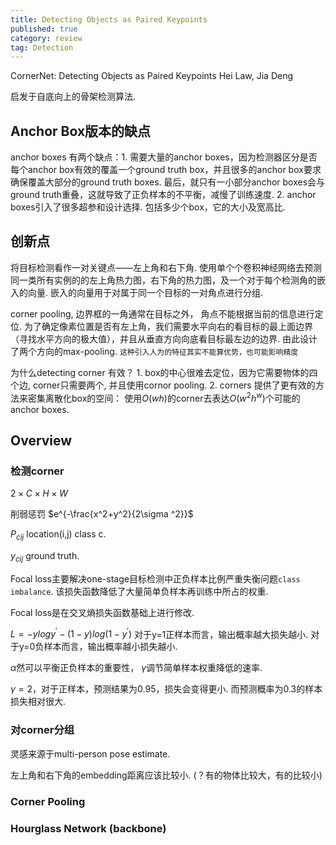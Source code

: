 ```yaml
---
title: Detecting Objects as Paired Keypoints
published: true
category: review
tag: Detection
---
```


CornerNet: Detecting Objects as Paired Keypoints Hei Law, Jia Deng

启发于自底向上的骨架检测算法.

## Anchor Box版本的缺点

anchor boxes 有两个缺点：1. 需要大量的anchor boxes，因为检测器区分是否每个anchor box有效的覆盖一个ground truth box，并且很多的anchor box要求确保覆盖大部分的ground truth boxes. 最后，就只有一小部分anchor boxes会与ground truth重叠，这就导致了正负样本的不平衡，减慢了训练速度. 2. anchor boxes引入了很多超参和设计选择. 包括多少个box，它的大小及宽高比.

## 创新点

将目标检测看作一对关键点——左上角和右下角. 使用单个个卷积神经网络去预测同一类所有实例的的左上角热力图，右下角的热力图，及一个对于每个检测角的嵌入的向量. 嵌入的向量用于对属于同一个目标的一对角点进行分组.

corner pooling, 边界框的一角通常在目标之外， 角点不能根据当前的信息进行定位. 为了确定像素位置是否有左上角，我们需要水平向右的看目标的最上面边界（寻找水平方向的极大值），并且从垂直方向向底看目标最左边的边界.  由此设计了两个方向的max-pooling. `这种引入人为的特征其实不能算优势，也可能影响精度`

为什么detecting corner 有效？ 1. box的中心很难去定位，因为它需要物体的四个边, corner只需要两个, 并且使用cornor pooling. 2. corners 提供了更有效的方法来密集离散化box的空间： 使用$O(wh)$的corner去表达$O(w^2h^w)$个可能的anchor boxes.


## Overview



### 检测corner
$2\times C\times H\times W$

削弱惩罚 $e^{-\frac{x^2+y^2}{2\sigma ^2}}$

$P_{cij}$  location(i,j) class c.

$y_{cij}$ ground truth.

Focal loss主要解决one-stage目标检测中正负样本比例严重失衡问题`class imbalance`. 该损失函数降低了大量简单负样本再训练中所占的权重.

Focal loss是在交叉熵损失函数基础上进行修改.

$L=-ylogy^{'}-(1-y)log(1-y^{'})$
对于y=1正样本而言，输出概率越大损失越小.
对于y=0负样本而言，输出概率越小损失越小.

$\alpha$然可以平衡正负样本的重要性， $\gamma$调节简单样本权重降低的速率.

$\gamma=2$，对于正样本，预测结果为0.95，损失会变得更小. 而预测概率为0.3的样本损失相对很大.


### 对corner分组
灵感来源于multi-person pose estimate.

左上角和右下角的embedding距离应该比较小. (？有的物体比较大，有的比较小)

### Corner Pooling

### Hourglass Network (backbone)
